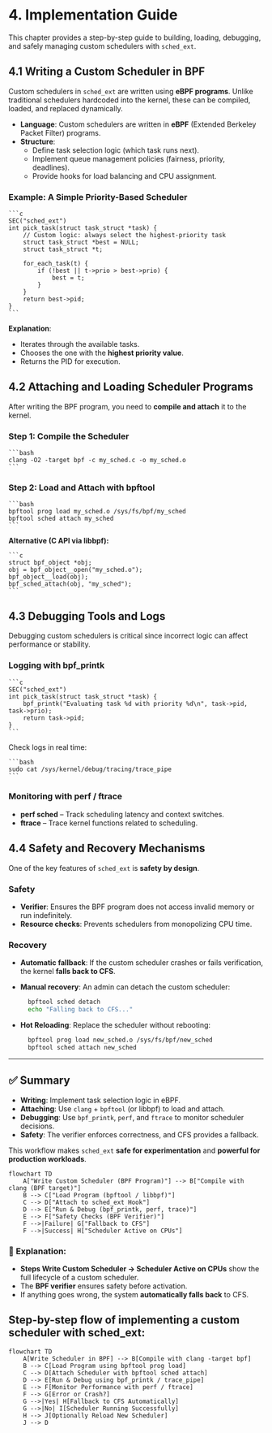 # 4. Implementation Guide

This chapter provides a step-by-step guide to building, loading, debugging, and safely managing custom schedulers with `sched_ext`.



## 4.1 Writing a Custom Scheduler in BPF

Custom schedulers in `sched_ext` are written using **eBPF programs**. Unlike traditional schedulers hardcoded into the kernel, these can be compiled, loaded, and replaced dynamically.
- **Language**: Custom schedulers are written in **eBPF** (Extended Berkeley Packet Filter) programs.
- **Structure**:
  - Define task selection logic (which task runs next).
  - Implement queue management policies (fairness, priority, deadlines).
  - Provide hooks for load balancing and CPU assignment.

### Example: A Simple Priority-Based Scheduler
    ```c
    SEC("sched_ext")
    int pick_task(struct task_struct *task) {
        // Custom logic: always select the highest-priority task
        struct task_struct *best = NULL;
        struct task_struct *t;

        for_each_task(t) {
            if (!best || t->prio > best->prio) {
                best = t;
            }
        }
        return best->pid;
    }
    ```
**Explanation**:
- Iterates through the available tasks.
- Chooses the one with the **highest priority value**.
- Returns the PID for execution.

## 4.2 Attaching and Loading Scheduler Programs

After writing the BPF program, you need to **compile and attach** it to the kernel.

### Step 1: Compile the Scheduler
    ```bash
    clang -O2 -target bpf -c my_sched.c -o my_sched.o
    ```
### Step 2: Load and Attach with bpftool
    ```bash
    bpftool prog load my_sched.o /sys/fs/bpf/my_sched
    bpftool sched attach my_sched
    ```
**Alternative (C API via libbpf):**

    ```c
    struct bpf_object *obj;
    obj = bpf_object__open("my_sched.o");
    bpf_object__load(obj);
    bpf_sched_attach(obj, "my_sched");
    ```
## 4.3 Debugging Tools and Logs

Debugging custom schedulers is critical since incorrect logic can affect performance or stability.

### Logging with bpf_printk
    ```c
    SEC("sched_ext")
    int pick_task(struct task_struct *task) {
        bpf_printk("Evaluating task %d with priority %d\n", task->pid, task->prio);
        return task->pid;
    }
    ```
Check logs in real time:

    ```bash
    sudo cat /sys/kernel/debug/tracing/trace_pipe
    ```
### Monitoring with perf / ftrace

- **perf sched** – Track scheduling latency and context switches.
- **ftrace** – Trace kernel functions related to scheduling.


## 4.4 Safety and Recovery Mechanisms

One of the key features of `sched_ext` is **safety by design**.

### Safety

- **Verifier**: Ensures the BPF program does not access invalid memory or run indefinitely.
- **Resource checks**: Prevents schedulers from monopolizing CPU time.

### Recovery

- **Automatic fallback**: If the custom scheduler crashes or fails verification, the kernel **falls back to CFS**.
- **Manual recovery**: An admin can detach the custom scheduler:
    ```bash
      bpftool sched detach
      echo "Falling back to CFS..."
    ```

- **Hot Reloading**: Replace the scheduler without rebooting:
    ```bash
      bpftool prog load new_sched.o /sys/fs/bpf/new_sched
      bpftool sched attach new_sched
    ```
---

## ✅ Summary

- **Writing**: Implement task selection logic in eBPF.  
- **Attaching**: Use `clang` + `bpftool` (or libbpf) to load and attach.  
- **Debugging**: Use `bpf_printk`, `perf`, and `ftrace` to monitor scheduler decisions.  
- **Safety**: The verifier enforces correctness, and CFS provides a fallback.  

This workflow makes `sched_ext` **safe for experimentation** and **powerful for production workloads**.


```mermaid
flowchart TD
    A["Write Custom Scheduler (BPF Program)"] --> B["Compile with clang (BPF target)"]
    B --> C["Load Program (bpftool / libbpf)"]
    C --> D["Attach to sched_ext Hook"]
    D --> E["Run & Debug (bpf_printk, perf, trace)"]
    E --> F["Safety Checks (BPF Verifier)"]
    F -->|Failure| G["Fallback to CFS"]
    F -->|Success| H["Scheduler Active on CPUs"]
```

### 🔎 Explanation:
- **Steps Write Custom Scheduler  → Scheduler Active on CPUs** show the full lifecycle of a custom scheduler.  
- The **BPF verifier** ensures safety before activation.  
- If anything goes wrong, the system **automatically falls back** to CFS.  

## Step-by-step flow of implementing a custom scheduler with sched_ext:
```mermaid
flowchart TD
    A[Write Scheduler in BPF] --> B[Compile with clang -target bpf]
    B --> C[Load Program using bpftool prog load]
    C --> D[Attach Scheduler with bpftool sched attach]
    D --> E[Run & Debug using bpf_printk / trace_pipe]
    E --> F[Monitor Performance with perf / ftrace]
    F --> G[Error or Crash?]
    G -->|Yes| H[Fallback to CFS Automatically]
    G -->|No| I[Scheduler Running Successfully]
    H --> J[Optionally Reload New Scheduler]
    J --> D
```
